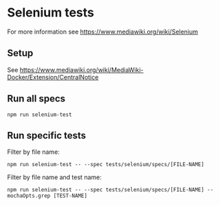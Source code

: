 # Selenium tests

For more information see https://www.mediawiki.org/wiki/Selenium

## Setup

See https://www.mediawiki.org/wiki/MediaWiki-Docker/Extension/CentralNotice

## Run all specs

    npm run selenium-test

## Run specific tests

Filter by file name:

    npm run selenium-test -- --spec tests/selenium/specs/[FILE-NAME]

Filter by file name and test name:

    npm run selenium-test -- --spec tests/selenium/specs/[FILE-NAME] --mochaOpts.grep [TEST-NAME]